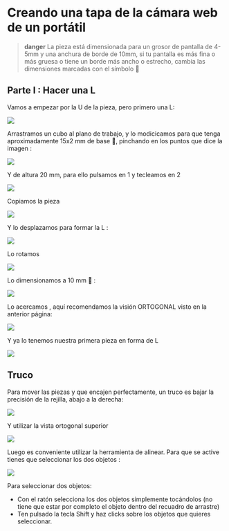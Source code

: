 # Creando una tapa de la cámara web de un portátil

>**danger**
>La pieza está dimensionada para un grosor de pantalla de 4-5mm y una anchura de borde de 10mm, si tu pantalla es más fina o más gruesa o tiene un borde más ancho o estrecho, cambia las dimensiones marcadas con el símbolo  🧐

## Parte I : Hacer una L

Vamos a empezar por la U de la pieza, pero primero una L:

![](/assets/resultado.jpg)

Arrastramos un cubo al plano de trabajo, y lo modicicamos para que tenga aproximadamente 15x2 mm de base 🧐, pinchando en los puntos que dice la imagen :

![](/assets/01.png)

Y de altura 20 mm, para ello pulsamos en 1 y tecleamos en 2

![](/assets/02.png)

Copiamos la pieza

![](/assets/03.png)

Y lo desplazamos para formar la L :

![](/assets/04.png)

Lo rotamos

![](/assets/05.png)

Lo dimensionamos a 10 mm 🧐 :

![](/assets/06.png)

Lo acercamos , aquí recomendamos la visión ORTOGONAL visto en la anterior página:

![](/assets/07.png)

Y ya lo tenemos nuestra primera pieza en forma de L

![](/assets/08.png)

## Truco

Para mover las piezas y que encajen perfectamente, un truco es bajar la precisión de la rejilla, abajo a la derecha:

![](/assets/truco1.png)

Y utilizar la vista ortogonal superior

![](/assets/truco2.png)

Luego es conveniente utilizar la herramienta de alinear. Para que se active tienes que seleccionar los dos objetos :

![](/assets/cura7.jpg)

Para seleccionar dos objetos:
 * Con el ratón selecciona los dos objetos simplemente tocándolos (no tiene que estar por completo el objeto dentro del recuadro de arrastre)
 * Ten pulsado la tecla Shift y haz clicks sobre los objetos que quieres seleccionar.
